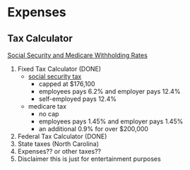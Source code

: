 # Expenses
## Tax Calculator
[Social Security and Medicare Withholding Rates](https://www.irs.gov/taxtopics/tc751)
1. Fixed Tax Calculator (DONE)
    - [social security tax](https://www.ssa.gov/oact/cola/cbb.html)
        - capped at $176,100
        - employees pays 6.2% and employer pays 12.4%
        - self-employed pays 12.4%
    - medicare tax
        - no cap
        - employees pays 1.45% and employer pays 1.45%
        - an additional 0.9% for over $200,000
2. Federal Tax Calculator (DONE)
3. State taxes (North Carolina)
3. Expenses?? or other taxes??
3. Disclaimer this is just for entertainment purposes
